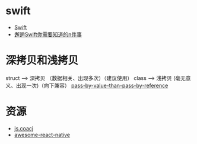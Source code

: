 # swift
- [Swift](https://developer.apple.com/library/prerelease/content/documentation/Swift/Conceptual/Swift_Programming_Language/index.html#//apple_ref/doc/uid/TP40014097-CH3-ID0)
- [邂逅Swift你需要知道的n件事](https://gradyzhuo.gitbooks.io/meetswifttutorial/content/Episode_1/Chapter_1.html)

# 深拷贝和浅拷贝
struct --> 深拷贝 （数据相关、出现多次）（建议使用）
class  --> 浅拷贝  (毫无意义、出现一次)（向下兼容）
[pass-by-value-than-pass-by-reference](http://stackoverflow.com/questions/22840120/pass-by-value-faster-than-pass-by-reference)


#  资源

- [js.coacj](https://js.coach/react-native)
- [awesome-react-native](https://github.com/jondot/awesome-react-native)
